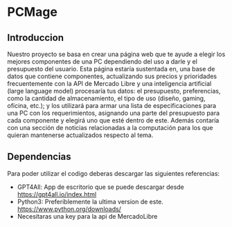 # PCMage
## Introduccion

Nuestro proyecto se basa en crear una página web que te ayude a elegir los mejores componentes de una PC dependiendo del uso a darle y el presupuesto del usuario. Esta página estaría sustentada en, una base de datos que contiene componentes, actualizando sus precios y prioridades frecuentemente con la API de Mercado Libre y una inteligencia artificial (large language model) procesaría tus datos: el presupuesto, preferencias, como la cantidad de almacenamiento, el tipo de uso (diseño, gaming, oficina, etc.); y los utilizará para armar una lista de especificaciones para una PC con los requerimientos, asignando una parte del presupuesto para cada componente y elegirá uno que esté dentro de este. Además contaría con una sección de noticias relacionadas a la computación para los que quieran mantenerse actualizados respecto al tema. 

## Dependencias

Para poder utilizar el codigo deberas descargar las siguientes referencias:

- GPT4All: App de escritorio que se puede descargar desde https://gpt4all.io/index.html
- Python3: Preferiblemente la ultima version de este. https://www.python.org/downloads/
- Necesitaras una key para la api de MercadoLibre

